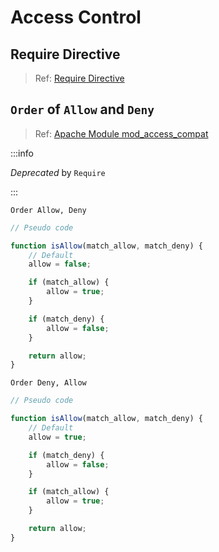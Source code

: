 # Access Control

## Require Directive

> Ref: [Require Directive](https://httpd.apache.org/docs/2.4/mod/mod_authz_core.html#require)

## `Order` of `Allow` and `Deny`

> Ref: [Apache Module mod_access_compat](https://httpd.apache.org/docs/2.4/mod/mod_access_compat.html)

:::info

*Deprecated* by `Require`

:::

`Order Allow, Deny`

```javascript
// Pseudo code

function isAllow(match_allow, match_deny) {
    // Default
    allow = false;

    if (match_allow) {
        allow = true;
    }

    if (match_deny) {
        allow = false;
    }

    return allow;
}
```

`Order Deny, Allow`

```javascript
// Pseudo code

function isAllow(match_allow, match_deny) {
    // Default
    allow = true;

    if (match_deny) {
        allow = false;
    }

    if (match_allow) {
        allow = true;
    }

    return allow;
}
```
